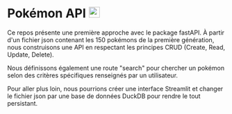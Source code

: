 # Pokémon API <img src="https://github.com/user-attachments/assets/1bd90fac-23c7-4ed0-ac83-b1529bd4949d" alt="pokeball" width="25" />



Ce repos présente une première approche avec le package fastAPI.
À partir d'un fichier json contenant les 150 pokémons de la première génération, nous construisons une API en respectant les principes CRUD (Create, Read, Update, Delete).

Nous définissons également une route "search" pour chercher un pokémon selon des critères spécifiques renseignés par un utilisateur.

Pour aller plus loin, nous pourrions créer une interface Streamlit et changer le fichier json par une base de données DuckDB pour rendre le tout persistant.
